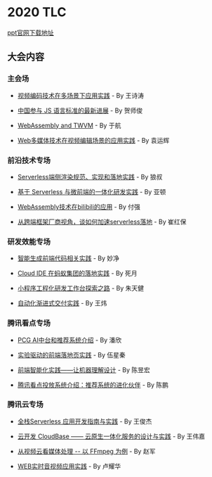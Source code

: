 # 2020 TLC
[ppt官网下载地址](https://github.com/iv-web/ppts/tree/master/2020_TLC_ppts/ppt)

## 大会内容

### 主会场

- [视频编码技术在多场景下应用实践](https://github.com/iv-web/ppts/tree/master/2020_TLC_ppts/ppt/主会场/视频编码技术在多场景下应用实践.pdf) - By 王诗涛

- [中国参与 JS 语言标准的最新进展](https://johnhax.net/2020/js-proposals-cn/slide#0) - By 贺师俊

- [WebAssembly and TWVM](https://github.com/iv-web/ppts/tree/master/2020_TLC_ppts/ppt/主会场/WebAssembly%20and%20TWVM.pdf) - By 于航

- [Web多媒体技术在视频编辑场景的应用实践](https://github.com/iv-web/ppts/tree/master/2020_TLC_ppts/ppt/主会场/Web多媒体技术在视频编辑场景的应用实践.pdf) - By 袁运辉

### 前沿技术专场

- [Serverless端侧渲染规范、实现和落地实践](https://github.com/iv-web/ppts/tree/master/2020_TLC_ppts/ppt/前沿技术专场/Serverless端侧渲染规范、实现和落地实践.pdf) - By 狼叔

- [基于 Serverless 与微前端的一体化研发实践](https://github.com/iv-web/ppts/tree/master/2020_TLC_ppts/ppt/前沿技术专场/基于%20Serverless%20与微前端的一体化研发实践.pdf) - By 亚顿

- [WebAssembly技术在bilibili的应用](https://github.com/iv-web/ppts/tree/master/2020_TLC_ppts/ppt/前沿技术专场/WebAssembly技术在bilibili的应用.pdf) - By 付强

- [从跨端框架厂商视角，谈如何加速serverless落地](https://github.com/iv-web/ppts/tree/master/2020_TLC_ppts/ppt/前沿技术专场/从跨端框架厂商视角，谈如何加速serverless落地.pdf) - By 崔红保

### 研发效能专场

- [智能生成前端代码相关实践](https://github.com/iv-web/ppts/tree/master/2020_TLC_ppts/ppt/研发效能专场/一体化化智能研发与智能%20UI%20研发实践.pdf) - By 妙净

- [Cloud IDE 在蚂蚁集团的落地实践](https://github.com/iv-web/ppts/tree/master/2020_TLC_ppts/ppt/研发效能专场/Cloud%20IDE%20在蚂蚁集团的落地实践.pdf) - By 死月

- [小程序工程化研发工作台探索之路](https://github.com/iv-web/ppts/tree/master/2020_TLC_ppts/ppt/研发效能专场/小程序工程化研发工作台探索之路.pdf) - By 朱天健

- [自动化渐进式交付实践](https://github.com/iv-web/ppts/tree/master/2020_TLC_ppts/ppt/研发效能专场/自动化渐进式交付实践.pdf) - By 王炜

### 腾讯看点专场

- [PCG AI中台和推荐系统介绍](https://github.com/iv-web/ppts/tree/master/2020_TLC_ppts/ppt/腾讯看点专场/PCG%20AI中台和推荐系统介绍.pdf) - By 潘欣

- [实验驱动的前端落地页实践](https://github.com/iv-web/ppts/tree/master/2020_TLC_ppts/ppt/腾讯看点专场/实验驱动的前端落地页实践.pdf) - By 伍星秦

- [前端智能化实践——让机器理解设计](https://github.com/iv-web/ppts/tree/master/2020_TLC_ppts/ppt/腾讯看点专场/前端智能化实践——让机器理解设计.pdf) - By 陈昱宏

- [腾讯看点投放系统介绍：推荐系统的进化伙伴](https://github.com/iv-web/ppts/tree/master/2020_TLC_ppts/ppt/腾讯看点专场/腾讯看点投放系统介绍：推荐系统的进化伙伴.pdf) - By 陈鹏

### 腾讯云专场

- [全栈Serverless 应用开发指南与实践](https://github.com/iv-web/ppts/tree/master/2020_TLC_ppts/ppt/腾讯云专场/全栈Serverless%20应用开发指南与实践.pdf) - By 王俊杰

- [云开发 CloudBase —— 云原生一体化服务的设计与实践](https://github.com/iv-web/ppts/tree/master/2020_TLC_ppts/ppt/腾讯云专场/云开发%20CloudBase%20——%20云原生一体化服务的设计与实践.pdf) - By 王伟嘉

- [从视频云看媒体处理 -- 以 FFmpeg 为例](https://github.com/iv-web/ppts/tree/master/2020_TLC_ppts/ppt/腾讯云专场/从视频云看媒体处理%20--%20以%20FFmpeg%20为例.pdf) - By 赵军

- [WEB实时音视频应用实践](https://github.com/iv-web/ppts/tree/master/2020_TLC_ppts/ppt/腾讯云专场/WEB实时音视频应用实践.pdf) - By 卢耀华



